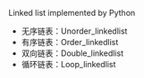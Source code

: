 Linked list implemented by Python
- 无序链表：Unorder_linkedlist
- 有序链表：Order_linkedlist
- 双向链表：Double_linkedlist
- 循环链表：Loop_linkedlist
